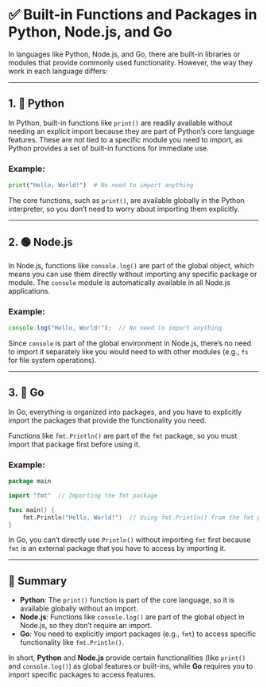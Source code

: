 # ✅ Built-in Functions and Packages in Python, Node.js, and Go

In languages like Python, Node.js, and Go, there are built-in libraries or modules that provide commonly used functionality. However, the way they work in each language differs:

---

## 1. 🐍 Python

In Python, built-in functions like `print()` are readily available without needing an explicit import because they are part of Python’s core language features. These are not tied to a specific module you need to import, as Python provides a set of built-in functions for immediate use.

### Example:
```python
print("Hello, World!")  # No need to import anything
```

The core functions, such as `print()`, are available globally in the Python interpreter, so you don’t need to worry about importing them explicitly.

---

## 2. 🟢 Node.js

In Node.js, functions like `console.log()` are part of the global object, which means you can use them directly without importing any specific package or module. The `console` module is automatically available in all Node.js applications.

### Example:
```javascript
console.log("Hello, World!");  // No need to import anything
```

Since `console` is part of the global environment in Node.js, there’s no need to import it separately like you would need to with other modules (e.g., `fs` for file system operations).

---

## 3. 🐹 Go

In Go, everything is organized into packages, and you have to explicitly import the packages that provide the functionality you need.

Functions like `fmt.Println()` are part of the `fmt` package, so you must import that package first before using it.

### Example:
```go
package main

import "fmt"  // Importing the fmt package

func main() {
    fmt.Println("Hello, World!")  // Using fmt.Println() from the fmt package
}
```

In Go, you can’t directly use `Println()` without importing `fmt` first because `fmt` is an external package that you have to access by importing it.

---

## 📌 Summary

- **Python**: The `print()` function is part of the core language, so it is available globally without an import.
- **Node.js**: Functions like `console.log()` are part of the global object in Node.js, so they don’t require an import.
- **Go**: You need to explicitly import packages (e.g., `fmt`) to access specific functionality like `fmt.Println()`.

In short, **Python** and **Node.js** provide certain functionalities (like `print()` and `console.log()`) as global features or built-ins, while **Go** requires you to import specific packages to access features.

